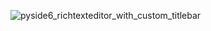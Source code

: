 ![pyside6_richtexteditor_with_custom_titlebar](https://user-images.githubusercontent.com/43742265/197458638-087d7e0f-9476-47b3-a3a2-a191b2533e05.png)

